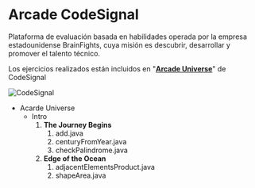 # Arcade CodeSignal

Plataforma de evaluación basada en habilidades operada por la empresa estadounidense BrainFights, cuya misión es descubrir, desarrollar y promover el talento técnico.

Los ejercicios realizados están incluidos en "[**Arcade Universe**](https://app.codesignal.com/arcade)" de CodeSignal

![CodeSignal](https://subefotos.com/ver/?2b7f381cb52cb46e5964c37969a93c09o.jpg)

- Acarde Universe
  - Intro
    1. **The Journey Begins**
       1. add.java
       2. centuryFromYear.java
       3. checkPalindrome.java
    2. **Edge of the Ocean**
       1. adjacentElementsProduct.java
       2. shapeArea.java
